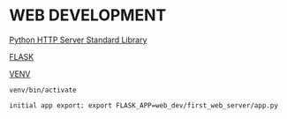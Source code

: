 # WEB DEVELOPMENT

[Python HTTP Server Standard Library](https://docs.python.org/3/library/http.server.html)

[FLASK](https://flask.palletsprojects.com/en/1.1.x/)

[VENV](https://docs.python.org/3/library/venv.html)

`venv/bin/activate`

```
initial app export: export FLASK_APP=web_dev/first_web_server/app.py
```
